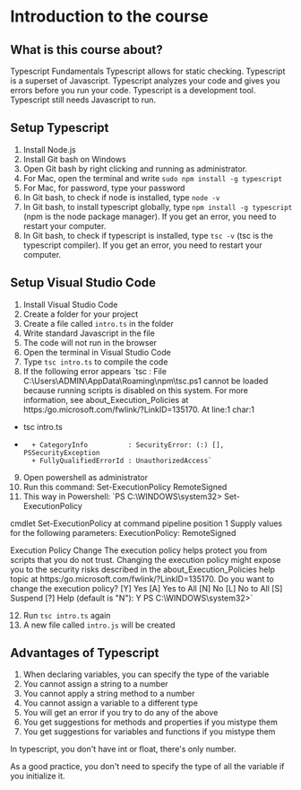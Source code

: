 <!-- how to get h1 in readme.md? -->
# Introduction to the course
## What is this course about?
Typescript Fundamentals
Typescript allows for static checking.
Typescript is a superset of Javascript.
Typescript analyzes your code and gives you errors before you run your code.
Typescript is a development tool.
Typescript still needs Javascript to run.

## Setup Typescript
1. Install Node.js
2. Install Git bash on Windows
3. Open Git bash by right clicking and running as administrator.
4. For Mac, open the terminal and write `sudo npm install -g typescript`
5. For Mac, for password, type your password
6. In Git bash, to check if node is installed, type `node -v`
7. In Git bash, to install typescript globally, type `npm install -g typescript` (npm is the node package manager). If you get an error, you need to restart your computer.
8. In Git bash, to check if typescript is installed, type `tsc -v` (tsc is the typescript compiler). If you get an error, you need to restart your computer.

## Setup Visual Studio Code
1. Install Visual Studio Code
2. Create a folder for your project
3. Create a file called `intro.ts` in the folder
4. Write standard Javascript in the file
5. The code will not run in the browser
6. Open the terminal in Visual Studio Code
7. Type `tsc intro.ts` to compile the code
8. If the following error appears `tsc : File C:\Users\ADMIN\AppData\Roaming\npm\tsc.ps1 cannot be loaded because running scripts is disabled on this system. For more information, see about_Execution_Policies at
https:/go.microsoft.com/fwlink/?LinkID=135170.
At line:1 char:1
+ tsc intro.ts
+ ~~~
    + CategoryInfo          : SecurityError: (:) [], PSSecurityException
    + FullyQualifiedErrorId : UnauthorizedAccess`
9. Open powershell as administrator
10. Run this command: Set-ExecutionPolicy RemoteSigned
11. This way in Powershell: `PS C:\WINDOWS\system32> Set-ExecutionPolicy

cmdlet Set-ExecutionPolicy at command pipeline position 1
Supply values for the following parameters:
ExecutionPolicy: RemoteSigned

Execution Policy Change
The execution policy helps protect you from scripts that you do not trust. Changing the execution policy might expose
you to the security risks described in the about_Execution_Policies help topic at
https:/go.microsoft.com/fwlink/?LinkID=135170. Do you want to change the execution policy?
[Y] Yes  [A] Yes to All  [N] No  [L] No to All  [S] Suspend  [?] Help (default is "N"): Y
PS C:\WINDOWS\system32>`

12. Run `tsc intro.ts` again
13. A new file called `intro.js` will be created


## Advantages of Typescript
1. When declaring variables, you can specify the type of the variable
2. You cannot assign a string to a number
3. You cannot apply a string method to a number
4. You cannot assign a variable to a different type
5. You will get an error if you try to do any of the above
6. You get suggestions for methods and properties if you mistype them
7. You get suggestions for variables and functions if you mistype them

In typescript, you don't have int or float, there's only number.

As a good practice, you don't need to specify the type of all the variable if you initialize it.